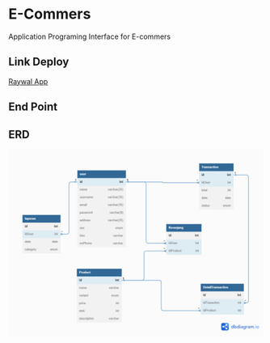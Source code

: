 # E-Commers

Application Programing Interface for E-commers

## Link Deploy

[Raywal App](https://e-commerce-production-9d8e.up.railway.app/)

## End Point

## ERD

![ERD](./doc/img/erd.png)

